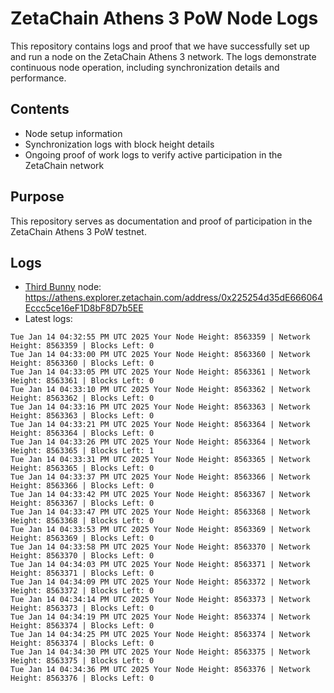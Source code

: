 # ZetaChain Athens 3 PoW Node Logs
This repository contains logs and proof that we have successfully set up and run a node on the ZetaChain Athens 3 network. The logs demonstrate continuous node operation, including synchronization details and performance.

## Contents
- Node setup information
- Synchronization logs with block height details
- Ongoing proof of work logs to verify active participation in the ZetaChain network

## Purpose
This repository serves as documentation and proof of participation in the ZetaChain Athens 3 PoW testnet.

## Logs

- [Third Bunny](https://thirdbunny.xyz/) node: https://athens.explorer.zetachain.com/address/0x225254d35dE666064Eccc5ce16eF1D8bF8D7b5EE
- Latest logs:
```
Tue Jan 14 04:32:55 PM UTC 2025 Your Node Height: 8563359 | Network Height: 8563359 | Blocks Left: 0
Tue Jan 14 04:33:00 PM UTC 2025 Your Node Height: 8563360 | Network Height: 8563360 | Blocks Left: 0
Tue Jan 14 04:33:05 PM UTC 2025 Your Node Height: 8563361 | Network Height: 8563361 | Blocks Left: 0
Tue Jan 14 04:33:10 PM UTC 2025 Your Node Height: 8563362 | Network Height: 8563362 | Blocks Left: 0
Tue Jan 14 04:33:16 PM UTC 2025 Your Node Height: 8563363 | Network Height: 8563363 | Blocks Left: 0
Tue Jan 14 04:33:21 PM UTC 2025 Your Node Height: 8563364 | Network Height: 8563364 | Blocks Left: 0
Tue Jan 14 04:33:26 PM UTC 2025 Your Node Height: 8563364 | Network Height: 8563365 | Blocks Left: 1
Tue Jan 14 04:33:31 PM UTC 2025 Your Node Height: 8563365 | Network Height: 8563365 | Blocks Left: 0
Tue Jan 14 04:33:37 PM UTC 2025 Your Node Height: 8563366 | Network Height: 8563366 | Blocks Left: 0
Tue Jan 14 04:33:42 PM UTC 2025 Your Node Height: 8563367 | Network Height: 8563367 | Blocks Left: 0
Tue Jan 14 04:33:47 PM UTC 2025 Your Node Height: 8563368 | Network Height: 8563368 | Blocks Left: 0
Tue Jan 14 04:33:53 PM UTC 2025 Your Node Height: 8563369 | Network Height: 8563369 | Blocks Left: 0
Tue Jan 14 04:33:58 PM UTC 2025 Your Node Height: 8563370 | Network Height: 8563370 | Blocks Left: 0
Tue Jan 14 04:34:03 PM UTC 2025 Your Node Height: 8563371 | Network Height: 8563371 | Blocks Left: 0
Tue Jan 14 04:34:09 PM UTC 2025 Your Node Height: 8563372 | Network Height: 8563372 | Blocks Left: 0
Tue Jan 14 04:34:14 PM UTC 2025 Your Node Height: 8563373 | Network Height: 8563373 | Blocks Left: 0
Tue Jan 14 04:34:19 PM UTC 2025 Your Node Height: 8563374 | Network Height: 8563374 | Blocks Left: 0
Tue Jan 14 04:34:25 PM UTC 2025 Your Node Height: 8563374 | Network Height: 8563374 | Blocks Left: 0
Tue Jan 14 04:34:30 PM UTC 2025 Your Node Height: 8563375 | Network Height: 8563375 | Blocks Left: 0
Tue Jan 14 04:34:36 PM UTC 2025 Your Node Height: 8563376 | Network Height: 8563376 | Blocks Left: 0
```
